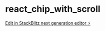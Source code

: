 # react_chip_with_scroll

[Edit in StackBlitz next generation editor ⚡️](https://stackblitz.com/~/github.com/PrasanthReddy-Chittapu6683/react_chip_with_scroll)